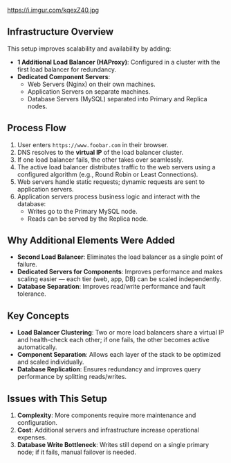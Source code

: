 https://i.imgur.com/kqexZ40.jpg


## Infrastructure Overview
This setup improves scalability and availability by adding:
- **1 Additional Load Balancer (HAProxy)**: Configured in a cluster with the first load balancer for redundancy.
- **Dedicated Component Servers**:
  - Web Servers (Nginx) on their own machines.
  - Application Servers on separate machines.
  - Database Servers (MySQL) separated into Primary and Replica nodes.

## Process Flow
1. User enters `https://www.foobar.com` in their browser.
2. DNS resolves to the **virtual IP** of the load balancer cluster.
3. If one load balancer fails, the other takes over seamlessly.
4. The active load balancer distributes traffic to the web servers using a configured algorithm (e.g., Round Robin or Least Connections).
5. Web servers handle static requests; dynamic requests are sent to application servers.
6. Application servers process business logic and interact with the database:
   - Writes go to the Primary MySQL node.
   - Reads can be served by the Replica node.

## Why Additional Elements Were Added
- **Second Load Balancer**: Eliminates the load balancer as a single point of failure.
- **Dedicated Servers for Components**: Improves performance and makes scaling easier — each tier (web, app, DB) can be scaled independently.
- **Database Separation**: Improves read/write performance and fault tolerance.

## Key Concepts
- **Load Balancer Clustering**: Two or more load balancers share a virtual IP and health-check each other; if one fails, the other becomes active automatically.
- **Component Separation**: Allows each layer of the stack to be optimized and scaled individually.
- **Database Replication**: Ensures redundancy and improves query performance by splitting reads/writes.

## Issues with This Setup
1. **Complexity**: More components require more maintenance and configuration.
2. **Cost**: Additional servers and infrastructure increase operational expenses.
3. **Database Write Bottleneck**: Writes still depend on a single primary node; if it fails, manual failover is needed.
